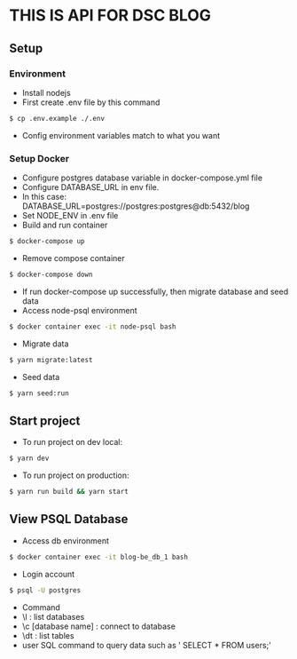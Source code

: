 # THIS IS API FOR DSC BLOG

## Setup
### Environment
- Install nodejs
- First create .env file by this command
```bash
$ cp .env.example ./.env
```
- Config environment variables match to what you want

### Setup Docker
- Configure postgres database variable in docker-compose.yml file
- Configure DATABASE_URL in env file. 
- In this case: DATABASE_URL=postgres://postgres:postgres@db:5432/blog
- Set NODE_ENV in .env file
- Build and run container
```bash
$ docker-compose up 
```
- Remove compose container
```bash
$ docker-compose down
```
- If run docker-compose up successfully, then migrate database and seed data
- Access node-psql environment
```bash
$ docker container exec -it node-psql bash
```
- Migrate data
```bash
$ yarn migrate:latest
```
- Seed data
```bash
$ yarn seed:run
```

## Start project
- To run project on dev local:
```bash
$ yarn dev
```

- To run project on production:

```bash
$ yarn run build && yarn start
```

## View PSQL Database
- Access db environment
```bash
$ docker container exec -it blog-be_db_1 bash
```
- Login account
```bash
$ psql -U postgres
```
- Command 
- \l : list databases
- \c [database name] : connect to database 
- \dt : list tables
- user SQL command to query data such as ' SELECT * FROM users;'